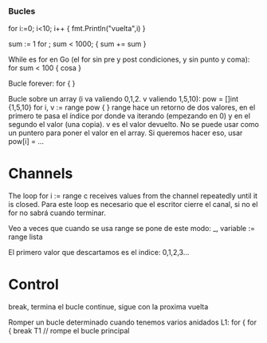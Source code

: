 ### Bucles ###
for i:=0; i<10; i++ {
  fmt.Println("vuelta",i)
}
 
sum := 1
for ; sum < 1000; {
  sum += sum
}
 
While es for en Go (el for sin pre y post condiciones, y sin punto y coma):
for sum < 100 {
  cosa
}
 
Bucle forever:
for {
}

Bucle sobre un array (i va valiendo 0,1,2. v valiendo 1,5,10):
pow = []int {1,5,10}
for i, v := range pow { }
range hace un retorno de dos valores, en el primero te pasa el índice por donde va iterando (empezando en 0) y en el segundo el valor (una copia).
v es el valor devuelto. No se puede usar como un puntero para poner el valor en el array. Si queremos hacer eso, usar pow[i] = ...

# Channels
The loop for i := range c receives values from the channel repeatedly until it is closed.
Para este loop es necesario que el escritor cierre el canal, si no el for no sabrá cuando terminar.

Veo a veces que cuando se usa range se pone de este modo:
  _, variable := range lista

El primero valor que descartamos es el indice: 0,1,2,3...


# Control
break, termina el bucle
continue, sigue con la proxima vuelta


Romper un bucle determinado cuando tenemos varios anidados
L1:
for {
  for {
    break T1 // rompe el bucle principal
